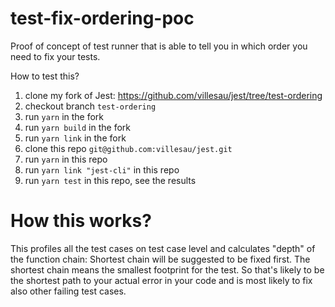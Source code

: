 # test-fix-ordering-poc

Proof of concept of test runner that is able to tell you in which order you need to fix your tests.

How to test this?

1. clone my fork of Jest: https://github.com/villesau/jest/tree/test-ordering
2. checkout branch `test-ordering`
3. run `yarn` in the fork
4. run `yarn build`  in the fork
5. run `yarn link` in the fork
6. clone this repo `git@github.com:villesau/jest.git`
7. run `yarn` in this repo
8. run `yarn link "jest-cli"` in this repo
9. run `yarn test` in this repo, see the results

# How this works?

This profiles all the test cases on test case level and calculates "depth" of
the function chain: Shortest chain will be suggested to be fixed first. The shortest chain means
the smallest footprint for the test. So that's likely to be the shortest path to your actual
error in your code and is most likely to fix also other failing test cases.


